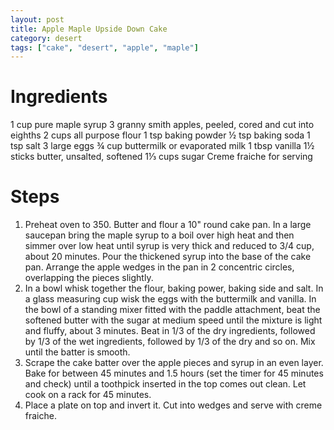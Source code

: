 ```yaml
---
layout: post
title: Apple Maple Upside Down Cake
category: desert
tags: ["cake", "desert", "apple", "maple"]
---
```

# Ingredients

1	cup pure maple syrup
3	granny smith apples, peeled, cored and cut into eighths
2	cups all purpose flour
1	tsp baking powder
½	tsp baking soda
1	tsp salt
3	large eggs
¾	cup buttermilk or evaporated milk
1	tbsp vanilla
1½	sticks butter, unsalted, softened
1⅓	cups sugar
Creme fraiche for serving

# Steps

1.  Preheat oven to 350.  Butter and flour a 10" round cake pan.  In a large saucepan bring the maple syrup to a boil over high heat and then simmer over low heat until syrup is very thick and reduced to 3/4 cup, about 20 minutes.  Pour the thickened syrup into the base of the cake pan.  Arrange the apple wedges in the pan in 2 concentric circles, overlapping the pieces slightly.
2.  In a bowl whisk together the flour, baking power, baking side and salt.  In a glass measuring cup wisk the eggs with the buttermilk and vanilla.  In the bowl of a standing mixer fitted with the paddle attachment, beat the softened butter with the sugar at medium speed until the mixture is light and fluffy, about 3 minutes.  Beat in 1/3 of the dry ingredients, followed by 1/3 of the wet ingredients, followed by 1/3 of the dry and so on.  Mix until the batter is smooth.
3.  Scrape the cake batter over the apple pieces and syrup in an even layer.  Bake for between 45 minutes and 1.5 hours (set the timer for 45 minutes and check) until a toothpick inserted in the top comes out clean.  Let cook on a rack for 45 minutes.
4.  Place a plate on top and invert it. Cut into wedges and serve with creme fraiche.
